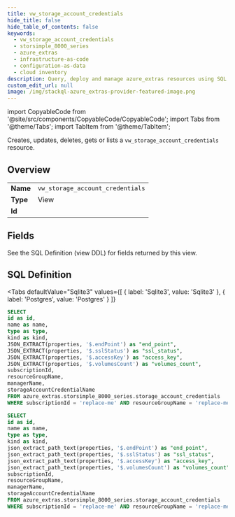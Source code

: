 ```yaml
--- 
title: vw_storage_account_credentials
hide_title: false
hide_table_of_contents: false
keywords:
  - vw_storage_account_credentials
  - storsimple_8000_series
  - azure_extras
  - infrastructure-as-code
  - configuration-as-data
  - cloud inventory
description: Query, deploy and manage azure_extras resources using SQL
custom_edit_url: null
image: /img/stackql-azure_extras-provider-featured-image.png
---
```


import CopyableCode from '@site/src/components/CopyableCode/CopyableCode';
import Tabs from '@theme/Tabs';
import TabItem from '@theme/TabItem';

Creates, updates, deletes, gets or lists a <code>vw_storage_account_credentials</code> resource.

## Overview
<table><tbody>
<tr><td><b>Name</b></td><td><code>vw_storage_account_credentials</code></td></tr>
<tr><td><b>Type</b></td><td>View</td></tr>
<tr><td><b>Id</b></td><td><CopyableCode code="azure_extras.storsimple_8000_series.vw_storage_account_credentials" /></td></tr>
</tbody></table>

## Fields

See the SQL Definition (view DDL) for fields returned by this view.

## SQL Definition

<Tabs
defaultValue="Sqlite3"
values={[
{ label: 'Sqlite3', value: 'Sqlite3' },
{ label: 'Postgres', value: 'Postgres' }
]}
>
<TabItem value="Sqlite3">

```sql
SELECT
id as id,
name as name,
type as type,
kind as kind,
JSON_EXTRACT(properties, '$.endPoint') as "end_point",
JSON_EXTRACT(properties, '$.sslStatus') as "ssl_status",
JSON_EXTRACT(properties, '$.accessKey') as "access_key",
JSON_EXTRACT(properties, '$.volumesCount') as "volumes_count",
subscriptionId,
resourceGroupName,
managerName,
storageAccountCredentialName
FROM azure_extras.storsimple_8000_series.storage_account_credentials
WHERE subscriptionId = 'replace-me' AND resourceGroupName = 'replace-me' AND managerName = 'replace-me';
```

</TabItem>
<TabItem value="Postgres">

```sql
SELECT
id as id,
name as name,
type as type,
kind as kind,
json_extract_path_text(properties, '$.endPoint') as "end_point",
json_extract_path_text(properties, '$.sslStatus') as "ssl_status",
json_extract_path_text(properties, '$.accessKey') as "access_key",
json_extract_path_text(properties, '$.volumesCount') as "volumes_count",
subscriptionId,
resourceGroupName,
managerName,
storageAccountCredentialName
FROM azure_extras.storsimple_8000_series.storage_account_credentials
WHERE subscriptionId = 'replace-me' AND resourceGroupName = 'replace-me' AND managerName = 'replace-me';
```

</TabItem>
</Tabs>
